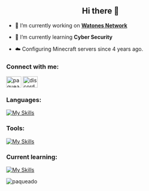 <h2 align="center">Hi there 🦦</h2>

- 🔭 I’m currently working on <a href="https://tienda.watones.xyz/">**Watones Network**</a>

- 🌱 I’m currently learning **Cyber Security**

- ☁️ Configuring Minecraft servers since 4 years ago.

<h3 align="left">Connect with me:</h3>
<p align="left">
<a href="https://instagram.com/shnysmoke" target="blank"><img align="center" src="https://raw.githubusercontent.com/rahuldkjain/github-profile-readme-generator/master/src/images/icons/Social/instagram.svg" alt="paqueadoh" height="30" width="40" /></a>
<a href="https://discord.gg/discord.gg/watones" target="blank"><img align="center" src="https://raw.githubusercontent.com/rahuldkjain/github-profile-readme-generator/master/src/images/icons/Social/discord.svg" alt="discord.gg/watones" height="30" width="40" /></a>
</p>

<h3 align="left">Languages:</h3>

[![My Skills](https://skillicons.dev/icons?i=py,html,css,js&theme=light)](https://skillicons.dev)

<h3 align="left">Tools:</h3>

[![My Skills](https://skillicons.dev/icons?i=docker,pr,ps,ae,&theme=light)](https://skillicons.dev)
<h3 align="left">Current learning:</h3>

[![My Skills](https://skillicons.dev/icons?i=postgresql,unity,&theme=light)](https://skillicons.dev)
 
<p align="left"> <img src="https://komarev.com/ghpvc/?username=paqueado&label=Profile%20views&color=0e75b6&style=flat" alt="paqueado" /> </p>
